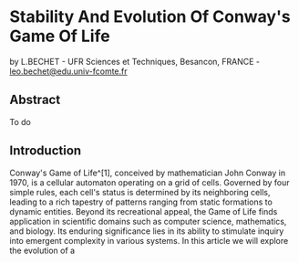 # Stability And Evolution Of Conway's Game Of Life
by L.BECHET - UFR Sciences et Techniques, Besancon, FRANCE - leo.bechet@edu.univ-fcomte.fr

## Abstract
To do


## Introduction
Conway's Game of Life^[1], conceived by mathematician John Conway in 1970, is a cellular automaton operating on a grid of cells. Governed by four simple rules, each cell's status is determined by its neighboring cells, leading to a rich tapestry of patterns ranging from static formations to dynamic entities. Beyond its recreational appeal, the Game of Life finds application in scientific domains such as computer science, mathematics, and biology. Its enduring significance lies in its ability to stimulate inquiry into emergent complexity in various systems. In this article we will explore the evolution of a 










